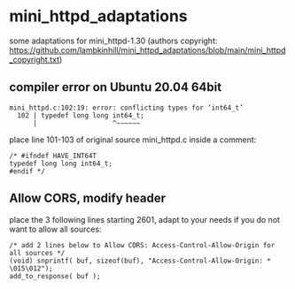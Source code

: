 # mini_httpd_adaptations
some adaptations for mini_httpd-1.30 (authors copyright: https://github.com/lambkinhill/mini_httpd_adaptations/blob/main/mini_httpd_copyright.txt)

## compiler error on Ubuntu 20.04 64bit
```
mini_httpd.c:102:19: error: conflicting types for ‘int64_t’
  102 | typedef long long int64_t;
      |                   ^~~~~~~
```

place line 101-103 of original source mini_httpd.c inside a comment:

```
/* #ifndef HAVE_INT64T
typedef long long int64_t;
#endif */
```


## Allow CORS, modify header

place the 3 following lines starting 2601, adapt to your needs if you do not
want to allow all sources:
 
```
/* add 2 lines below to Allow CORS: Access-Control-Allow-Origin for all sources */
(void) snprintf( buf, sizeof(buf), "Access-Control-Allow-Origin: * \015\012");
add_to_response( buf );
```
